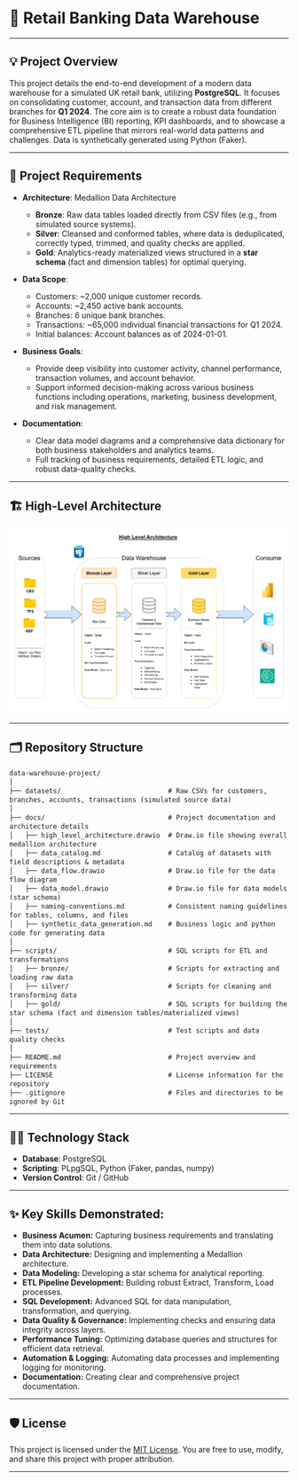 # :bank: Retail Banking Data Warehouse

---

## :bulb: Project Overview
This project details the end-to-end development of a modern data warehouse for a simulated UK retail bank, utilizing **PostgreSQL**. It focuses on consolidating customer, account, and transaction data from different branches for **Q1 2024**. The core aim is to create a robust data foundation for Business Intelligence (BI) reporting, KPI dashboards, and to showcase a comprehensive ETL pipeline that mirrors real-world data patterns and challenges. Data is synthetically generated using Python (Faker).

---

## :rocket: Project Requirements
- **Architecture**: Medallion Data Architecture
  - **Bronze**: Raw data tables loaded directly from CSV files (e.g., from simulated source systems).
  - **Silver**: Cleansed and conformed tables, where data is deduplicated, correctly typed, trimmed, and quality checks are applied.
  - **Gold**: Analytics-ready materialized views structured in a **star schema** (fact and dimension tables) for optimal querying.

- **Data Scope**:
  - Customers: ~2,000 unique customer records.
  - Accounts: ~2,450 active bank accounts.
  - Branches: 6 unique bank branches.
  - Transactions: ~65,000 individual financial transactions for Q1 2024.
  - Initial balances: Account balances as of 2024-01-01.
 
- **Business Goals**:
  - Provide deep visibility into customer activity, channel performance, transaction volumes, and account behavior.
  - Support informed decision-making across various business functions including operations, marketing, business development, and risk management.
    
- **Documentation**:
  - Clear data model diagrams and a comprehensive data dictionary for both business stakeholders and analytics teams.
  - Full tracking of business requirements, detailed ETL logic, and robust data-quality checks.


---

## :building_construction: High-Level Architecture

![Medallion Architecture Diagram](docs/high_level_architecture.png)

---

## :card_index_dividers: Repository Structure

```
data-warehouse-project/
│
├── datasets/                           # Raw CSVs for customers, branches, accounts, transactions (simulated source data)
│
├── docs/                               # Project documentation and architecture details
│   ├── high_level_architecture.drawio  # Draw.io file showing overall medallion architecture
│   ├── data_catalog.md                 # Catalog of datasets with field descriptions & metadata
│   ├── data_flow.drawio                # Draw.io file for the data flow diagram
│   ├── data_model.drawio               # Draw.io file for data models (star schema)
│   ├── naming-conventions.md           # Consistent naming guidelines for tables, columns, and files
│   ├── synthetic_data_generation.md    # Business logic and python code for generating data    
│
├── scripts/                            # SQL scripts for ETL and transformations
│   ├── bronze/                         # Scripts for extracting and loading raw data
│   ├── silver/                         # Scripts for cleaning and transforming data
│   ├── gold/                           # SQL scripts for building the star schema (fact and dimension tables/materialized views)
│
├── tests/                              # Test scripts and data quality checks 
│
├── README.md                           # Project overview and requirements
├── LICENSE                             # License information for the repository
├── .gitignore                          # Files and directories to be ignored by Git

```

---

## :man_technologist: Technology Stack
- **Database**: PostgreSQL  
- **Scripting**: PLpgSQL, Python (Faker, pandas, numpy)
- **Version Control**: Git / GitHub  

---

## ✨ Key Skills Demonstrated:
-   **Business Acumen:** Capturing business requirements and translating them into data solutions.
-   **Data Architecture:** Designing and implementing a Medallion architecture.
-   **Data Modeling:** Developing a star schema for analytical reporting.
-   **ETL Pipeline Development:** Building robust Extract, Transform, Load processes.
-   **SQL Development:** Advanced SQL for data manipulation, transformation, and querying.
-   **Data Quality & Governance:** Implementing checks and ensuring data integrity across layers.
-   **Performance Tuning:** Optimizing database queries and structures for efficient data retrieval.
-   **Automation & Logging:** Automating data processes and implementing logging for monitoring.
-   **Documentation:** Creating clear and comprehensive project documentation.

---

## 🛡️ License

This project is licensed under the [MIT License](LICENSE). You are free to use, modify, and share this project with proper attribution.

---

